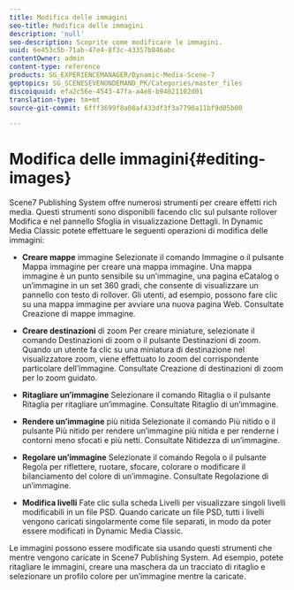 ```yaml
---
title: Modifica delle immagini
seo-title: Modifica delle immagini
description: 'null'
seo-description: Scoprite come modificare le immagini.
uuid: 6e453c5b-71ab-47e4-8f3c-43357b846abc
contentOwner: admin
content-type: reference
products: SG_EXPERIENCEMANAGER/Dynamic-Media-Scene-7
geptopics: SG_SCENESEVENONDEMAND_PK/Categories/master_files
discoiquuid: efa2c56e-4543-47fa-a4e8-b94021102d01
translation-type: tm+mt
source-git-commit: 6fff3699f8a08af433df3f3a7790a11bf9d05b00

---
```



# Modifica delle immagini{#editing-images}

Scene7 Publishing System offre numerosi strumenti per creare effetti rich media. Questi strumenti sono disponibili facendo clic sul pulsante rollover Modifica e nel pannello Sfoglia in visualizzazione Dettagli. In Dynamic Media Classic potete effettuare le seguenti operazioni di modifica delle immagini:

* **Creare mappe** immagine Selezionate il comando Immagine o il pulsante Mappa immagine per creare una mappa immagine. Una mappa immagine è un punto sensibile su un’immagine, una pagina eCatalog o un’immagine in un set 360 gradi, che consente di visualizzare un pannello con testo di rollover. Gli utenti, ad esempio, possono fare clic su una mappa immagine per avviare una nuova pagina Web. Consultate Creazione di mappe immagine.

* **Creare destinazioni** di zoom Per creare miniature, selezionate il comando Destinazioni di zoom o il pulsante Destinazioni di zoom. Quando un utente fa clic su una miniatura di destinazione nel visualizzatore zoom, viene effettuato lo zoom del corrispondente particolare dell’immagine. Consultate Creazione di destinazioni di zoom per lo zoom guidato.

* **Ritagliare un’immagine** Selezionare il comando Ritaglia o il pulsante Ritaglia per ritagliare un’immagine. Consultate Ritaglio di un’immagine.

* **Rendere un’immagine** più nitida Selezionate il comando Più nitido o il pulsante Più nitido per rendere un’immagine più nitida e per renderne i contorni meno sfocati e più netti. Consultate Nitidezza di un’immagine.

* **Regolare un’immagine** Selezionate il comando Regola o il pulsante Regola per riflettere, ruotare, sfocare, colorare o modificare il bilanciamento del colore di un’immagine. Consultate Regolazione di un’immagine.

* **Modifica livelli** Fate clic sulla scheda Livelli per visualizzare singoli livelli modificabili in un file PSD. Quando caricate un file PSD, tutti i livelli vengono caricati singolarmente come file separati, in modo da poter essere modificati in Dynamic Media Classic.

Le immagini possono essere modificate sia usando questi strumenti che mentre vengono caricate in Scene7 Publishing System. Ad esempio, potete ritagliare le immagini, creare una maschera da un tracciato di ritaglio e selezionare un profilo colore per un’immagine mentre la caricate.
